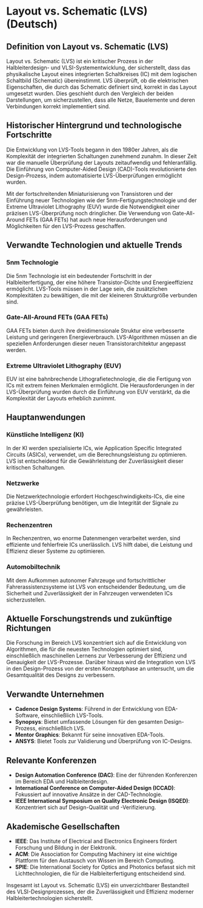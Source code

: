 # Layout vs. Schematic (LVS) (Deutsch)

## Definition von Layout vs. Schematic (LVS)

Layout vs. Schematic (LVS) ist ein kritischer Prozess in der Halbleiterdesign- und VLSI-Systementwicklung, der sicherstellt, dass das physikalische Layout eines integrierten Schaltkreises (IC) mit dem logischen Schaltbild (Schematic) übereinstimmt. LVS überprüft, ob die elektrischen Eigenschaften, die durch das Schematic definiert sind, korrekt in das Layout umgesetzt wurden. Dies geschieht durch den Vergleich der beiden Darstellungen, um sicherzustellen, dass alle Netze, Bauelemente und deren Verbindungen korrekt implementiert sind.

## Historischer Hintergrund und technologische Fortschritte

Die Entwicklung von LVS-Tools begann in den 1980er Jahren, als die Komplexität der integrierten Schaltungen zunehmend zunahm. In dieser Zeit war die manuelle Überprüfung der Layouts zeitaufwendig und fehleranfällig. Die Einführung von Computer-Aided Design (CAD)-Tools revolutionierte den Design-Prozess, indem automatisierte LVS-Überprüfungen ermöglicht wurden. 

Mit der fortschreitenden Miniaturisierung von Transistoren und der Einführung neuer Technologien wie der 5nm-Fertigungstechnologie und der Extreme Ultraviolet Lithography (EUV) wurde die Notwendigkeit einer präzisen LVS-Überprüfung noch dringlicher. Die Verwendung von Gate-All-Around FETs (GAA FETs) hat auch neue Herausforderungen und Möglichkeiten für den LVS-Prozess geschaffen.

## Verwandte Technologien und aktuelle Trends

### 5nm Technologie

Die 5nm Technologie ist ein bedeutender Fortschritt in der Halbleiterfertigung, der eine höhere Transistor-Dichte und Energieeffizienz ermöglicht. LVS-Tools müssen in der Lage sein, die zusätzlichen Komplexitäten zu bewältigen, die mit der kleineren Strukturgröße verbunden sind.

### Gate-All-Around FETs (GAA FETs)

GAA FETs bieten durch ihre dreidimensionale Struktur eine verbesserte Leistung und geringeren Energieverbrauch. LVS-Algorithmen müssen an die speziellen Anforderungen dieser neuen Transistorarchitektur angepasst werden.

### Extreme Ultraviolet Lithography (EUV)

EUV ist eine bahnbrechende Lithografietechnologie, die die Fertigung von ICs mit extrem feinen Merkmalen ermöglicht. Die Herausforderungen in der LVS-Überprüfung wurden durch die Einführung von EUV verstärkt, da die Komplexität der Layouts erheblich zunimmt.

## Hauptanwendungen

### Künstliche Intelligenz (KI)

In der KI werden spezialisierte ICs, wie Application Specific Integrated Circuits (ASICs), verwendet, um die Berechnungsleistung zu optimieren. LVS ist entscheidend für die Gewährleistung der Zuverlässigkeit dieser kritischen Schaltungen.

### Netzwerke

Die Netzwerktechnologie erfordert Hochgeschwindigkeits-ICs, die eine präzise LVS-Überprüfung benötigen, um die Integrität der Signale zu gewährleisten.

### Rechenzentren

In Rechenzentren, wo enorme Datenmengen verarbeitet werden, sind effiziente und fehlerfreie ICs unerlässlich. LVS hilft dabei, die Leistung und Effizienz dieser Systeme zu optimieren.

### Automobiltechnik

Mit dem Aufkommen autonomer Fahrzeuge und fortschrittlicher Fahrerassistenzsysteme ist LVS von entscheidender Bedeutung, um die Sicherheit und Zuverlässigkeit der in Fahrzeugen verwendeten ICs sicherzustellen.

## Aktuelle Forschungstrends und zukünftige Richtungen

Die Forschung im Bereich LVS konzentriert sich auf die Entwicklung von Algorithmen, die für die neuesten Technologien optimiert sind, einschließlich maschinellen Lernens zur Verbesserung der Effizienz und Genauigkeit der LVS-Prozesse. Darüber hinaus wird die Integration von LVS in den Design-Prozess von der ersten Konzeptphase an untersucht, um die Gesamtqualität des Designs zu verbessern.

## Verwandte Unternehmen

- **Cadence Design Systems**: Führend in der Entwicklung von EDA-Software, einschließlich LVS-Tools.
- **Synopsys**: Bietet umfassende Lösungen für den gesamten Design-Prozess, einschließlich LVS.
- **Mentor Graphics**: Bekannt für seine innovativen EDA-Tools.
- **ANSYS**: Bietet Tools zur Validierung und Überprüfung von IC-Designs.

## Relevante Konferenzen

- **Design Automation Conference (DAC)**: Eine der führenden Konferenzen im Bereich EDA und Halbleiterdesign.
- **International Conference on Computer-Aided Design (ICCAD)**: Fokussiert auf innovative Ansätze in der CAD-Technologie.
- **IEEE International Symposium on Quality Electronic Design (ISQED)**: Konzentriert sich auf Design-Qualität und -Verifizierung.

## Akademische Gesellschaften

- **IEEE**: Das Institute of Electrical and Electronics Engineers fördert Forschung und Bildung in der Elektronik.
- **ACM**: Die Association for Computing Machinery ist eine wichtige Plattform für den Austausch von Wissen im Bereich Computing.
- **SPIE**: Die International Society for Optics and Photonics befasst sich mit Lichttechnologien, die für die Halbleiterfertigung entscheidend sind.

Insgesamt ist Layout vs. Schematic (LVS) ein unverzichtbarer Bestandteil des VLSI-Designprozesses, der die Zuverlässigkeit und Effizienz moderner Halbleitertechnologien sicherstellt.